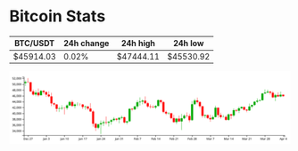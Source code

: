 # Bitcoin Stats

BTC/USDT|24h change|24h high|24h low|
|---|---|---|---|
|$45914.03|0.02%|$47444.11|$45530.92|

<img src="./chart.svg">
